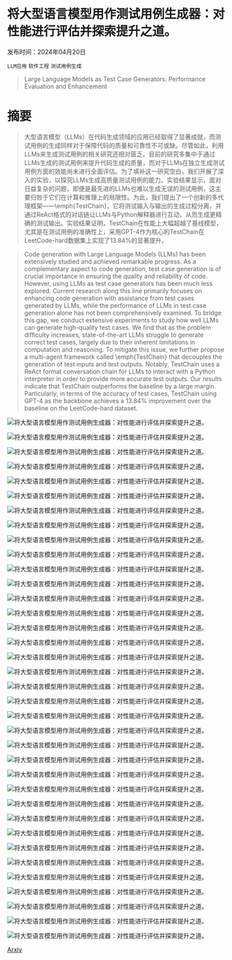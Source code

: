 # 将大型语言模型用作测试用例生成器：对性能进行评估并探索提升之道。

发布时间：2024年04月20日

`LLM应用` `软件工程` `测试用例生成`

> Large Language Models as Test Case Generators: Performance Evaluation and Enhancement

# 摘要

> 大型语言模型（LLMs）在代码生成领域的应用已经取得了显著成就，而测试用例的生成同样对于保障代码的质量和可靠性不可或缺。尽管如此，利用LLMs来生成测试用例的相关研究还相对匮乏。目前的研究多集中于通过LLMs生成的测试用例来提升代码生成的质量，而对于LLMs在独立生成测试用例方面的效能尚未进行全面评估。为了填补这一研究空白，我们开展了深入的实验，以探究LLMs生成高质量测试用例的能力。实验结果显示，面对日益复杂的问题，即便是最先进的LLMs也难以生成无误的测试用例，这主要归咎于它们在计算和推理上的局限性。为此，我们提出了一个创新的多代理框架——\emph{TestChain}，它将测试输入与输出的生成过程分离，并通过ReAct格式的对话链让LLMs与Python解释器进行互动，从而生成更精确的测试输出。实验结果证明，TestChain在性能上大幅超越了基线模型，尤其是在测试用例的准确性上，采用GPT-4作为核心的TestChain在LeetCode-hard数据集上实现了13.84%的显著提升。

> Code generation with Large Language Models (LLMs) has been extensively studied and achieved remarkable progress. As a complementary aspect to code generation, test case generation is of crucial importance in ensuring the quality and reliability of code. However, using LLMs as test case generators has been much less explored. Current research along this line primarily focuses on enhancing code generation with assistance from test cases generated by LLMs, while the performance of LLMs in test case generation alone has not been comprehensively examined. To bridge this gap, we conduct extensive experiments to study how well LLMs can generate high-quality test cases. We find that as the problem difficulty increases, state-of-the-art LLMs struggle to generate correct test cases, largely due to their inherent limitations in computation and reasoning. To mitigate this issue, we further propose a multi-agent framework called \emph{TestChain} that decouples the generation of test inputs and test outputs. Notably, TestChain uses a ReAct format conversation chain for LLMs to interact with a Python interpreter in order to provide more accurate test outputs. Our results indicate that TestChain outperforms the baseline by a large margin. Particularly, in terms of the accuracy of test cases, TestChain using GPT-4 as the backbone achieves a 13.84\% improvement over the baseline on the LeetCode-hard dataset.

![将大型语言模型用作测试用例生成器：对性能进行评估并探索提升之道。](../../../paper_images/2404.13340/x1.png)

![将大型语言模型用作测试用例生成器：对性能进行评估并探索提升之道。](../../../paper_images/2404.13340/x2.png)

![将大型语言模型用作测试用例生成器：对性能进行评估并探索提升之道。](../../../paper_images/2404.13340/x3.png)

![将大型语言模型用作测试用例生成器：对性能进行评估并探索提升之道。](../../../paper_images/2404.13340/x4.png)

![将大型语言模型用作测试用例生成器：对性能进行评估并探索提升之道。](../../../paper_images/2404.13340/x5.png)

![将大型语言模型用作测试用例生成器：对性能进行评估并探索提升之道。](../../../paper_images/2404.13340/x6.png)

![将大型语言模型用作测试用例生成器：对性能进行评估并探索提升之道。](../../../paper_images/2404.13340/x7.png)

![将大型语言模型用作测试用例生成器：对性能进行评估并探索提升之道。](../../../paper_images/2404.13340/x8.png)

![将大型语言模型用作测试用例生成器：对性能进行评估并探索提升之道。](../../../paper_images/2404.13340/x9.png)

![将大型语言模型用作测试用例生成器：对性能进行评估并探索提升之道。](../../../paper_images/2404.13340/x10.png)

![将大型语言模型用作测试用例生成器：对性能进行评估并探索提升之道。](../../../paper_images/2404.13340/x11.png)

![将大型语言模型用作测试用例生成器：对性能进行评估并探索提升之道。](../../../paper_images/2404.13340/x12.png)

![将大型语言模型用作测试用例生成器：对性能进行评估并探索提升之道。](../../../paper_images/2404.13340/x13.png)

![将大型语言模型用作测试用例生成器：对性能进行评估并探索提升之道。](../../../paper_images/2404.13340/x14.png)

![将大型语言模型用作测试用例生成器：对性能进行评估并探索提升之道。](../../../paper_images/2404.13340/x15.png)

![将大型语言模型用作测试用例生成器：对性能进行评估并探索提升之道。](../../../paper_images/2404.13340/x16.png)

![将大型语言模型用作测试用例生成器：对性能进行评估并探索提升之道。](../../../paper_images/2404.13340/x17.png)

![将大型语言模型用作测试用例生成器：对性能进行评估并探索提升之道。](../../../paper_images/2404.13340/x18.png)

![将大型语言模型用作测试用例生成器：对性能进行评估并探索提升之道。](../../../paper_images/2404.13340/x19.png)

![将大型语言模型用作测试用例生成器：对性能进行评估并探索提升之道。](../../../paper_images/2404.13340/x20.png)

![将大型语言模型用作测试用例生成器：对性能进行评估并探索提升之道。](../../../paper_images/2404.13340/x21.png)

![将大型语言模型用作测试用例生成器：对性能进行评估并探索提升之道。](../../../paper_images/2404.13340/x22.png)

![将大型语言模型用作测试用例生成器：对性能进行评估并探索提升之道。](../../../paper_images/2404.13340/x23.png)

![将大型语言模型用作测试用例生成器：对性能进行评估并探索提升之道。](../../../paper_images/2404.13340/x24.png)

![将大型语言模型用作测试用例生成器：对性能进行评估并探索提升之道。](../../../paper_images/2404.13340/x25.png)

![将大型语言模型用作测试用例生成器：对性能进行评估并探索提升之道。](../../../paper_images/2404.13340/x26.png)

![将大型语言模型用作测试用例生成器：对性能进行评估并探索提升之道。](../../../paper_images/2404.13340/x27.png)

![将大型语言模型用作测试用例生成器：对性能进行评估并探索提升之道。](../../../paper_images/2404.13340/x28.png)

![将大型语言模型用作测试用例生成器：对性能进行评估并探索提升之道。](../../../paper_images/2404.13340/x29.png)

![将大型语言模型用作测试用例生成器：对性能进行评估并探索提升之道。](../../../paper_images/2404.13340/x30.png)

![将大型语言模型用作测试用例生成器：对性能进行评估并探索提升之道。](../../../paper_images/2404.13340/x31.png)

![将大型语言模型用作测试用例生成器：对性能进行评估并探索提升之道。](../../../paper_images/2404.13340/x32.png)

![将大型语言模型用作测试用例生成器：对性能进行评估并探索提升之道。](../../../paper_images/2404.13340/x33.png)

![将大型语言模型用作测试用例生成器：对性能进行评估并探索提升之道。](../../../paper_images/2404.13340/x34.png)

![将大型语言模型用作测试用例生成器：对性能进行评估并探索提升之道。](../../../paper_images/2404.13340/x35.png)

![将大型语言模型用作测试用例生成器：对性能进行评估并探索提升之道。](../../../paper_images/2404.13340/x36.png)

[Arxiv](https://arxiv.org/abs/2404.13340)